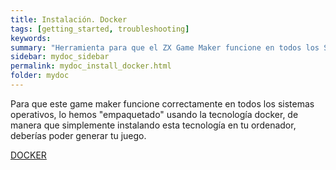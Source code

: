 ```yaml
---
title: Instalación. Docker
tags: [getting_started, troubleshooting]
keywords:
summary: "Herramienta para que el ZX Game Maker funcione en todos los Sistemas Operativos (Windows, Mac OS y Linux)"
sidebar: mydoc_sidebar
permalink: mydoc_install_docker.html
folder: mydoc
---
```


Para que este game maker funcione correctamente en todos los sistemas operativos, lo hemos "empaquetado" usando la tecnología docker, de manera que simplemente instalando esta tecnología en tu ordenador, deberías poder generar tu juego.

[DOCKER](https://www.docker.com/get-started/)

